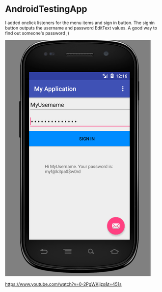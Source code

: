 # AndroidTestingApp

I added onclick listeners for the menu items and sign in button. The signin button outputs the username and password EditText values. A good way to find out someone's password ;)

![alt tag](/androidemu.png)

https://www.youtube.com/watch?v=0-2PgWKjjzs&t=451s
